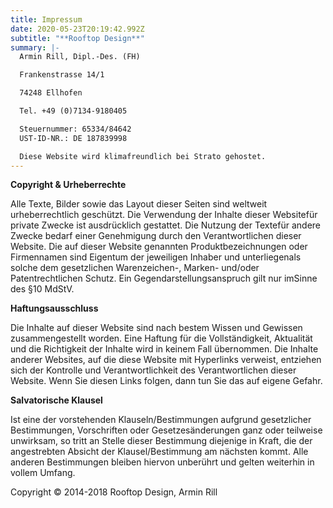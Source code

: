 ```yaml
---
title: Impressum
date: 2020-05-23T20:19:42.992Z
subtitle: "**Rooftop Design**"
summary: |-
  Armin Rill, Dipl.-Des. (FH)

  Frankenstrasse 14/1

  74248 Ellhofen

  Tel. +49 (0)7134-9180405

  Steuernummer: 65334/84642
  UST-ID-NR.: DE 187839998

  Diese Website wird klimafreundlich bei Strato gehostet.
---
```

**Copyright & Urheberrechte**

Alle Texte, Bilder sowie das Layout dieser Seiten sind weltweit urheberrechtlich geschützt. Die Verwendung der Inhalte dieser Websitefür private Zwecke ist ausdrücklich gestattet. Die Nutzung der Textefür andere Zwecke bedarf einer Genehmigung durch den Verantwortlichen dieser Website. Die auf dieser Website genannten Produktbezeichnungen oder Firmennamen sind Eigentum der jeweiligen Inhaber und unterliegenals solche dem gesetzlichen Warenzeichen-, Marken- und/oder Patentrechtlichen Schutz. Ein Gegendarstellungsanspruch gilt nur imSinne des §10 MdStV.



**Haftungsausschluss**

Die Inhalte auf dieser Website sind nach bestem Wissen und Gewissen zusammengestellt worden. Eine Haftung für die Vollständigkeit, Aktualität und die Richtigkeit der Inhalte wird in keinem Fall übernommen. Die Inhalte anderer Websites, auf die diese Website mit Hyperlinks verweist, entziehen sich der Kontrolle und Verantwortlichkeit des Verantwortlichen dieser Website. Wenn Sie diesen Links folgen, dann tun Sie das auf eigene Gefahr.



**Salvatorische Klausel**

Ist eine der vorstehenden Klauseln/Bestimmungen aufgrund gesetzlicher Bestimmungen, Vorschriften oder Gesetzesänderungen ganz oder teilweise unwirksam, so tritt an Stelle dieser Bestimmung diejenige in Kraft, die der angestrebten Absicht der Klausel/Bestimmung am nächsten kommt. Alle anderen Bestimmungen bleiben hiervon unberührt und gelten weiterhin in vollem Umfang.



Copyright © 2014-2018 Rooftop Design, Armin Rill